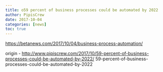 ```yaml
---
title: o59 percent of business processes could be automated by 2022
author: PipisCrew
date: 2017-10-04
categories: [news]
toc: true
---
```


https://betanews.com/2017/10/04/business-process-automation/

origin - http://www.pipiscrew.com/2017/10/59-percent-of-business-processes-could-be-automated-by-2022/ 59-percent-of-business-processes-could-be-automated-by-2022